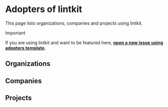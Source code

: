 <!--
SPDX-FileCopyrightText: © 2025 open-nudge <https://github.com/open-nudge>
SPDX-FileContributor: szymonmaszke <github@maszke.co>

SPDX-License-Identifier: Apache-2.0
-->

# Adopters of lintkit

This page lists organizations, companies and projects using lintkit.

> [!IMPORTANT]
> If you are using lintkit and want to be featured here,
> __[open a new issue using adopters template](https://github.com/open-nudge/lintkit/issues/new/choose).__

## Organizations

<!-- Add organizations using lintkit here -->

## Companies

<!-- Add companies using lintkit here -->

## Projects

<!-- Add projects using lintkit here -->
